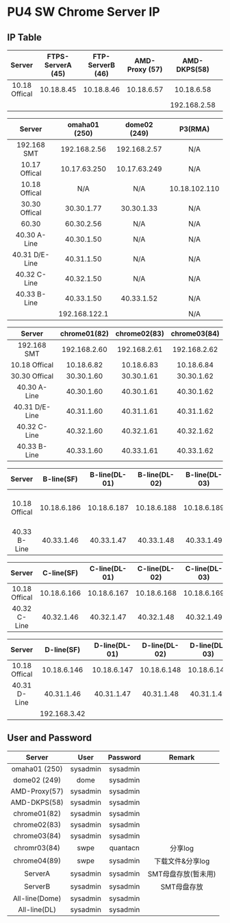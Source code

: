 # PU4 SW Chrome Server IP

## IP Table

| Server                  | FTPS-ServerA \(45\) | FTP-ServerB \(46\) | AMD-Proxy \(57\) | AMD-DKPS\(58\)   | chrome04\(89\)   |
| :---------------------: | :--------------:    | :-------------:    | :-------------:  | :--------------: | :--------------: |
| 10\.18  Offical         | 10\.18\.8\.45       | 10\.18\.8\.46      | 10\.18\.6\.57    | 10\.18\.6\.58    | 10\.18\.6\.89    |
|                         |                     |                    |                  | 192\.168\.2\.58  | 192\.168\.200\.29|

| Server                  | omaha01 \(250\)  | dome02 \(249\)  | P3\(RMA\)         |
| :---------------------: | :--------------: | :-------------: | :---------------: |
| 192\.168 SMT            | 192\.168\.2\.56  | 192\.168\.2\.57 | N/A               |
| 10\.17  Offical         | 10\.17\.63\.250  | 10\.17\.63\.249 | N/A               |
| 10\.18  Offical         | N/A              | N/A             | 10\.18\.102\.110  |
| 30\.30  Offical         | 30\.30\.1\.77    | 30\.30\.1\.33   | N/A               |
| 60\.30                  | 60\.30\.2\.56    | N/A             | N/A               |
| 40\.30 A\-Line          | 40\.30\.1\.50    | N/A             | N/A               |
| 40\.31 D/E\-Line        | 40\.31\.1\.50    | N/A             | N/A               |
| 40\.32 C\-Line          | 40\.32\.1\.50    | N/A             | N/A               |
| 40\.33 B\-Line          | 40\.33\.1\.50    | 40\.33\.1\.52   | N/A               |
|                         | 192\.168\.122\.1 |                 | N/A               |


| Server                  | chrome01\(82\)  | chrome02\(83\)  | chrome03\(84\)  |
| :---------------------: | :-------------: | :-------------: | :-------------: |
| 192\.168 SMT            | 192\.168\.2\.60 | 192\.168\.2\.61 | 192\.168\.2\.62 |
| 10\.18  Offical         | 10\.18\.6\.82   | 10\.18\.6\.83   | 10\.18\.6\.84   |
| 30\.30  Offical         | 30\.30\.1\.60   | 30\.30\.1\.61   | 30\.30\.1\.62   |
| 40\.30 A\-Line          | 40\.30\.1\.60   | 40\.30\.1\.61   | 40\.30\.1\.62   |
| 40\.31 D/E\-Line        | 40\.31\.1\.60   | 40\.31\.1\.61   | 40\.31\.1\.62   |
| 40\.32 C\-Line          | 40\.32\.1\.60   | 40\.32\.1\.61   | 40\.32\.1\.62   |
| 40\.33 B\-Line          | 40\.33\.1\.60   | 40\.33\.1\.61   | 40\.33\.1\.62   |


| Server                  | B-line\(SF\)       | B-line\(DL-01\)    | B-line\(DL-02\)    | B-line\(DL-03\)    | B-line\(DL-NPI\)                     |
| :---------------------: | :-------------:    | :-------------:    | :-------------:    | :---------------:  | :---------------------------------:  |
| 10\.18  Offical         | 10\.18\.6\.186     | 10\.18\.6\.187     | 10\.18\.6\.188     | 10\.18\.6\.189     | 10\.18\.6\.190 Deprecated For Win WDS|
| 40\.33  B\-Line         | 40\.33\.1\.46      | 40\.33\.1\.47      | 40\.33\.1\.48      | 40\.33\.1\.49      | 40\.33\.1\.51                        |

| Server                  | C-line\(SF\)       | C-line\(DL-01\)    | C-line\(DL-02\)    | C-line\(DL-03\)    | C-line\(DL-NPI\)   |
| :---------------------: | :-------------:    | :-------------:    | :-------------:    | :---------------:  | :---------------:  |
| 10\.18  Offical         | 10\.18\.6\.166     | 10\.18\.6\.167     | 10\.18\.6\.168     | 10\.18\.6\.169     | 10\.18\.6\.170     |
| 40\.32  C\-Line         | 40\.32\.1\.46      | 40\.32\.1\.47      | 40\.32\.1\.48      | 40\.32\.1\.49      | 40\.32\.1\.51      |

| Server                  | D-line\(SF\)       | D-line\(DL-01\)    | D-line\(DL-02\)    | D-line\(DL-03\)    | D-line\(DL-NPI\)   |
| :---------------------: | :-------------:    | :-------------:    | :-------------:    | :---------------:  | :---------------:  |
| 10\.18  Offical         | 10\.18\.6\.146     | 10\.18\.6\.147     | 10\.18\.6\.148     | 10\.18\.6\.149     | 10\.18\.6\.150     |
| 40\.31  D\-Line         | 40\.31\.1\.46      | 40\.31\.1\.47      | 40\.31\.1\.48      | 40\.31\.1\.49      | 40\.31\.1\.51      |
|                         | 192\.168\.3\.42    |                    |                    |                    | N/A                |

## User and Password

| Server              | User     | Password | Remark             |
| :-----------------: | :------: | :------: | :--------------:   |
| omaha01 \(250\)     | sysadmin | sysadmin |                    |
| dome02 \(249\)      | dome     | sysadmin |                    |
| AMD-Proxy\(57\)     | sysadmin | sysadmin |                    |
| AMD-DKPS\(58\)      | sysadmin | sysadmin |                    |
| chrome01\(82\)      | sysadmin | sysadmin |                    |
| chrome02\(83\)      | sysadmin | sysadmin |                    |
| chrome03\(84\)      | sysadmin | sysadmin |                    |
| chromr03\(84\)      | swpe     | quantacn | 分享log            |
| chrome04\(89\)      | swpe     | sysadmin | 下载文件&分享log   |
| ServerA             | sysadmin | sysadmin | SMT母盘存放(暂未用)|
| ServerB             | sysadmin | sysadmin | SMT母盘存放        |
| All-line\(Dome\)    | sysadmin | sysadmin |                    |
| All-line\(DL\)      | sysadmin | sysadmin |                    |

